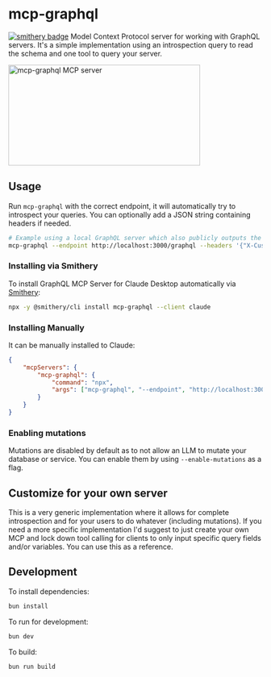 # mcp-graphql

[![smithery badge](https://smithery.ai/badge/mcp-graphql)](https://smithery.ai/server/mcp-graphql)
Model Context Protocol server for working with GraphQL servers. It's a simple implementation using an introspection query to read the schema and one tool to query your server.

<a href="https://glama.ai/mcp/servers/4zwa4l8utf"><img width="380" height="200" src="https://glama.ai/mcp/servers/4zwa4l8utf/badge" alt="mcp-graphql MCP server" /></a>

## Usage
Run `mcp-graphql` with the correct endpoint, it will automatically try to introspect your queries. You can optionally add a JSON string containing headers if needed.

```bash
# Example using a local GraphQL server which also publicly outputs the GraphQL schema
mcp-graphql --endpoint http://localhost:3000/graphql --headers '{"X-Custom-Header":"foobar"}'
```

### Installing via Smithery

To install GraphQL MCP Server for Claude Desktop automatically via [Smithery](https://smithery.ai/server/mcp-graphql):

```bash
npx -y @smithery/cli install mcp-graphql --client claude
```

### Installing Manually
It can be manually installed to Claude:
```json
{
    "mcpServers": {
        "mcp-graphql": {
            "command": "npx",
            "args": ["mcp-graphql", "--endpoint", "http://localhost:3000/graphql"]
        }
    }
}
```

### Enabling mutations

Mutations are disabled by default as to not allow an LLM to mutate your database or service. You can enable them by using `--enable-mutations` as a flag.

## Customize for your own server
This is a very generic implementation where it allows for complete introspection and for your users to do whatever (including mutations). If you need a more specific implementation I'd suggest to just create your own MCP and lock down tool calling for clients to only input specific query fields and/or variables. You can use this as a reference.

## Development

To install dependencies:

```bash
bun install
```

To run for development:

```bash
bun dev
```

To build:

```bash
bun run build
```

